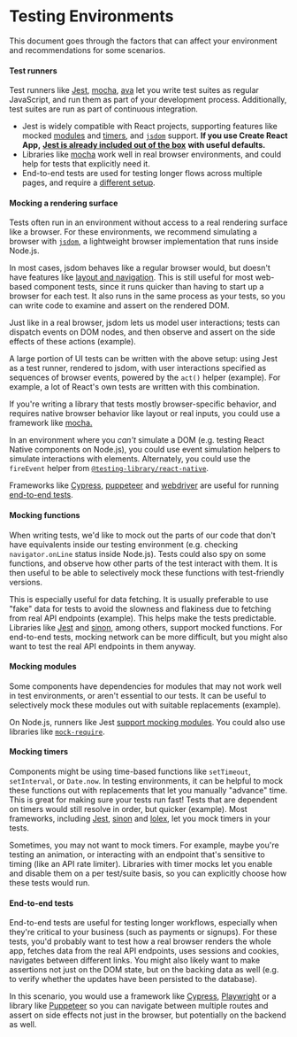 # Testing Environments

This document goes through the factors that can affect your environment and recommendations for some scenarios.

#### Test runners <a href="#test-runners" id="test-runners"></a>

Test runners like [Jest](https://jestjs.io), [mocha](https://mochajs.org), [ava](https://github.com/avajs/ava) let you write test suites as regular JavaScript, and run them as part of your development process. Additionally, test suites are run as part of continuous integration.

- Jest is widely compatible with React projects, supporting features like mocked [modules](broken-reference) and [timers](broken-reference), and [`jsdom`](broken-reference) support. **If you use Create React App,** [**Jest is already included out of the box**](https://facebook.github.io/create-react-app/docs/running-tests) **with useful defaults.**
- Libraries like [mocha](https://mochajs.org/#running-mocha-in-the-browser) work well in real browser environments, and could help for tests that explicitly need it.
- End-to-end tests are used for testing longer flows across multiple pages, and require a [different setup](broken-reference).

#### Mocking a rendering surface <a href="#mocking-a-rendering-surface" id="mocking-a-rendering-surface"></a>

Tests often run in an environment without access to a real rendering surface like a browser. For these environments, we recommend simulating a browser with [`jsdom`](https://github.com/jsdom/jsdom), a lightweight browser implementation that runs inside Node.js.

In most cases, jsdom behaves like a regular browser would, but doesn't have features like [layout and navigation](https://github.com/jsdom/jsdom#unimplemented-parts-of-the-web-platform). This is still useful for most web-based component tests, since it runs quicker than having to start up a browser for each test. It also runs in the same process as your tests, so you can write code to examine and assert on the rendered DOM.

Just like in a real browser, jsdom lets us model user interactions; tests can dispatch events on DOM nodes, and then observe and assert on the side effects of these actions (example).

A large portion of UI tests can be written with the above setup: using Jest as a test runner, rendered to jsdom, with user interactions specified as sequences of browser events, powered by the `act()` helper (example). For example, a lot of React's own tests are written with this combination.

If you're writing a library that tests mostly browser-specific behavior, and requires native browser behavior like layout or real inputs, you could use a framework like [mocha.](https://mochajs.org)

In an environment where you _can't_ simulate a DOM (e.g. testing React Native components on Node.js), you could use event simulation helpers to simulate interactions with elements. Alternately, you could use the `fireEvent` helper from [`@testing-library/react-native`](https://testing-library.com/docs/react-native-testing-library/intro).

Frameworks like [Cypress](https://www.cypress.io), [puppeteer](https://github.com/GoogleChrome/puppeteer) and [webdriver](https://www.seleniumhq.org/projects/webdriver/) are useful for running [end-to-end tests](broken-reference).

#### Mocking functions <a href="#mocking-functions" id="mocking-functions"></a>

When writing tests, we'd like to mock out the parts of our code that don't have equivalents inside our testing environment (e.g. checking `navigator.onLine` status inside Node.js). Tests could also spy on some functions, and observe how other parts of the test interact with them. It is then useful to be able to selectively mock these functions with test-friendly versions.

This is especially useful for data fetching. It is usually preferable to use "fake" data for tests to avoid the slowness and flakiness due to fetching from real API endpoints (example). This helps make the tests predictable. Libraries like [Jest](https://jestjs.io) and [sinon](https://sinonjs.org), among others, support mocked functions. For end-to-end tests, mocking network can be more difficult, but you might also want to test the real API endpoints in them anyway.

#### Mocking modules <a href="#mocking-modules" id="mocking-modules"></a>

Some components have dependencies for modules that may not work well in test environments, or aren't essential to our tests. It can be useful to selectively mock these modules out with suitable replacements (example).

On Node.js, runners like Jest [support mocking modules](https://jestjs.io/docs/en/manual-mocks). You could also use libraries like [`mock-require`](https://www.npmjs.com/package/mock-require).

#### Mocking timers <a href="#mocking-timers" id="mocking-timers"></a>

Components might be using time-based functions like `setTimeout`, `setInterval`, or `Date.now`. In testing environments, it can be helpful to mock these functions out with replacements that let you manually "advance" time. This is great for making sure your tests run fast! Tests that are dependent on timers would still resolve in order, but quicker (example). Most frameworks, including [Jest](https://jestjs.io/docs/en/timer-mocks), [sinon](https://sinonjs.org/releases/v7.3.2/fake-timers/) and [lolex](https://github.com/sinonjs/lolex), let you mock timers in your tests.

Sometimes, you may not want to mock timers. For example, maybe you're testing an animation, or interacting with an endpoint that's sensitive to timing (like an API rate limiter). Libraries with timer mocks let you enable and disable them on a per test/suite basis, so you can explicitly choose how these tests would run.

#### End-to-end tests <a href="#end-to-end-tests-aka-e2e-tests" id="end-to-end-tests-aka-e2e-tests"></a>

End-to-end tests are useful for testing longer workflows, especially when they're critical to your business (such as payments or signups). For these tests, you'd probably want to test how a real browser renders the whole app, fetches data from the real API endpoints, uses sessions and cookies, navigates between different links. You might also likely want to make assertions not just on the DOM state, but on the backing data as well (e.g. to verify whether the updates have been persisted to the database).

In this scenario, you would use a framework like [Cypress](https://www.cypress.io), [Playwright](https://playwright.dev) or a library like [Puppeteer](https://pptr.dev) so you can navigate between multiple routes and assert on side effects not just in the browser, but potentially on the backend as well.

